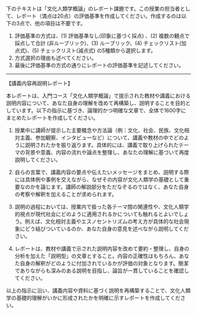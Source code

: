 下のテキストは「文化人類学概論」のレポート課題です。この授業の担当者として、レポート（満点は20点）の評価基準を作成してください。作成するのは以下の3点で、他の項目は不要です。

1. 評価基準の方式は、(1) 評価基準なし(印象に基づく採点) 、(2) 複数の観点で採点して合計  (非ルーブリック)、(3) ルーブリック、(4) チェックリスト(加点式)、(5) チェックリスト(減点式) の5種類から選択します。
2. 方式選択の理由も述べてください。
3. 最後に評価基準の方式の通りにレポートの評価基準を記述してください。

---------------------------------------
【講義内容再説明レポート】

本レポートは、入門コース「文化人類学概論」で提示された教材や講義における説明内容について、あなた自身の理解を改めて再構築し、説明することを目的としています。以下の指示に基づき、論理的かつ明確な文章で、全体で1600字にまとめたレポートを作成してください。

1. 授業中に講師が提示した主要概念や方法論（例：文化、社会、民族、文化相対主義、参加観察、インタビューなど）について、講義や教材の中でどのように説明されたかを振り返ります。具体的には、講義で取り上げられたテーマの背景や意義、内容の流れや論点を整理し、あなたの理解に基づいて再度説明してください。

2. 自らの言葉で、講義内容の要点や伝えたいメッセージをまとめ、説明する際には具体例や事例を交えながら、なぜその内容が文化人類学の基礎として重要なのかを論じます。講師の解説部分をただなぞるのではなく、あなた自身の考察や解釈を加えることが求められます。

3. 説明の過程においては、授業内で扱った各テーマ間の関連性や、文化人類学的視点が現代社会にどのように適用されるかについても触れるとよいでしょう。例えば、文化相対主義やエスノセントリズムの考え方が具体的な社会現象にどう結びついているのか、あなた自身の意見を述べながら説明してください。

4. レポートは、教材や講義で示された説明内容を改めて要約・整理し、自身の分析を加えた「説明型」の文章とすること。内容の正確性はもちろん、あなた自身の解釈がどのように付加されているかが評価の対象となります。簡潔でありながらも深みのある説明を目指し、論旨が一貫していることを確認してください。

以上の指示に沿い、講義内容や資料に基づく説明を再構築することで、文化人類学の基礎的理解がいかに形成されたかを明確に示すレポートを作成してください。